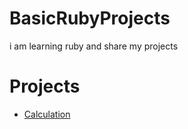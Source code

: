 # BasicRubyProjects
i am learning ruby and share my projects

# Projects
- <a href="https://github.com/Eren5960/BasicRubyProjects/tree/master/calculation">Calculation</a>